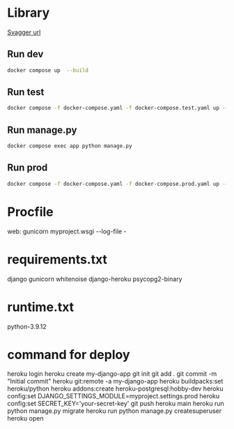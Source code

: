 # Library

[Svagger url](http://localhost:8000/docs/)

## Run dev

```bash
docker compose up  --build
```

## Run test
```bash
docker compose -f docker-compose.yaml -f docker-compose.test.yaml up --build
```

## Run manage.py

```bash
docker compose exec app python manage.py
```

## Run prod

```bash
docker compose -f docker-compose.yaml -f docker-compose.prod.yaml up --build
```


# Procfile
web: gunicorn myproject.wsgi --log-file -

# requirements.txt
django
gunicorn
whitenoise
django-heroku
psycopg2-binary

# runtime.txt
python-3.9.12

# command for deploy
heroku login
heroku create my-django-app
git init
git add .
git commit -m "Initial commit"
heroku git:remote -a my-django-app
heroku buildpacks:set heroku/python
heroku addons:create heroku-postgresql:hobby-dev
heroku config:set DJANGO_SETTINGS_MODULE=myproject.settings.prod
heroku config:set SECRET_KEY='your-secret-key'
git push heroku main
heroku run python manage.py migrate
heroku run python manage.py createsuperuser
heroku open